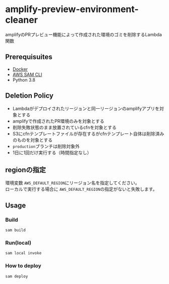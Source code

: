 # amplify-preview-environment-cleaner
amplifyのPRプレビュー機能によって作成された環境のゴミを削除するLambda関数


## Prerequisuites

* [Docker](https://docs.docker.com/install/)
* [AWS SAM CLI](https://docs.aws.amazon.com/serverless-application-model/latest/developerguide/serverless-sam-cli-install.html)
* Python 3.8


## Deletion Policy

* Lambdaがデプロイされたリージョンと同一リージョンのamplifyアプリを対象とする
* amplifyで作成されたPR環境のみを対象とする
* 削除失敗状態のまま放置されているcfnを対象とする
* S3にcfnテンプレートファイルが存在するがcfnテンプレート自体は削除済みのものを対象とする
* `production`ブランチは削除対象外
* 1日に1回だけ実行する（時間指定なし）

## regionの指定
環境変数 `AWS_DEFAULT_REGION`にリージョン名を指定してください。  
ローカルで実行する場合に `AWS_DEFAULT_REGION`の指定がないと失敗します。


## Usage
### Build

`sam build`

### Run(local)

`sam local invoke`

### How to deploy

`sam deploy`
